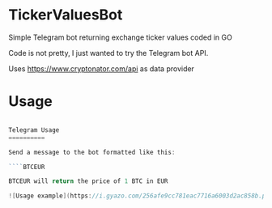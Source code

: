 # TickerValuesBot
Simple Telegram bot returning exchange ticker values coded in GO

Code is not pretty, I just wanted to try the Telegram bot API.

Uses https://www.cryptonator.com/api as data provider

Usage
=========

```` go run main.go <Telegram Bot Token>

Telegram Usage
==========

Send a message to the bot formatted like this:

````BTCEUR

BTCEUR will return the price of 1 BTC in EUR

![Usage example](https://i.gyazo.com/256afe9cc781eac7716a6003d2ac858b.png)